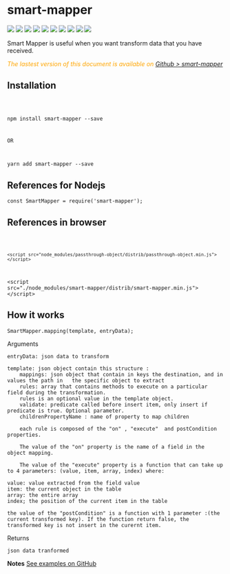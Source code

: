 
 <h1 class="title">smart-mapper</h1>
    <div style="display:inline">
      <a target="_blank" title="build" href="https://travis-ci.org/Sylvain59650/smart-mapper"><img src="https://travis-ci.org/Sylvain59650/smart-mapper.png?branch=master" /></a>
      <a target="_blank" title="version" href="https://www.npmjs.com/package/smart-mapper"><img src="https://img.shields.io/npm/v/smart-mapper.svg" /></a>
      <a target="_blank" title="package" href="https://github.com/Sylvain59650/smart-mapper"><img src="https://img.shields.io/github/package-json/v/Sylvain59650/smart-mapper.svg" /></a>
      <a target="_blank" title="dependencies" href="https://david-dm.org/Sylvain59650/smart-mapper"><img src="https://img.shields.io/david/Sylvain59650/smart-mapper.svg" /></a>
      <a target="_blank" title="dependencies graph" href="http://npm.anvaka.com/#/view/2d/smart-mapper"><img src="https://img.shields.io/badge/dependencies-graph-blue.svg" /></a>
      <img src="https://img.shields.io/bundlephobia/min/smart-mapper.svg" />
      <img src="https://img.shields.io/badge/eslint-ok-blue.svg" />
      <a target="_blank" title="tests" href="https://sylvain59650.github.io/smart-mapper/"><img src="https://img.shields.io/badge/tests-passing-brightgreen.svg" /></a>
      <img src="https://img.shields.io/npm/l/smart-mapper.svg" />
      <img src="https://hits.dwyl.com/Sylvain59650/smart-mapper.svg" />
    </div>

Smart Mapper is useful when you want transform data that you have received.


 <div class="Note" style="color:orange;font-style:italic">
 
The lastest version of this document is available on [Github > smart-mapper](https://github.com/Sylvain59650/smart-mapper/blob/master/README.md)
</div>


## Installation

<code>

  npm install smart-mapper --save

OR

  yarn add smart-mapper --save
</code>

## References for Nodejs

    const SmartMapper = require('smart-mapper');

## References in browser 
<code>

    <script src="node_modules/passthrough-object/distrib/passthrough-object.min.js"></script>
  &lt;script src="./node_modules/smart-mapper/distrib/smart-mapper.min.js"&gt;&lt;/script&gt;
</code>


## How it works
    SmartMapper.mapping(template, entryData);

Arguments

    entryData: json data to transform

    template: json object contain this structure :
        mappings: json object that contain in keys the destination, and in values the path in   the specific object to extract
        rules: array that contains methods to execute on a particular field during the transformation.
        rules is an optional value in the template object.
        validate: predicate called before insert item, only insert if predicate is true. Optional parameter.
        childrenPropertyName : name of property to map children
        
        each rule is composed of the "on" , "execute"  and postCondition properties.
        
        The value of the "on" property is the name of a field in the object mapping.
        
        The value of the "execute" property is a function that can take up to 4 parameters: (value, item, array, index) where:

    value: value extracted from the field value
    item: the current object in the table
    array: the entire array
    index; the position of the current item in the table
    
    the value of the "postCondition" is a function with 1 parameter :(the current transformed key). If the function return false, the transformed key is not insert in the curernt item.

Returns

    json data tranformed


**Notes** [See examples on GitHub](https://github.com/Sylvain59650/smart-mapper/blob/master/docs/index.md)

